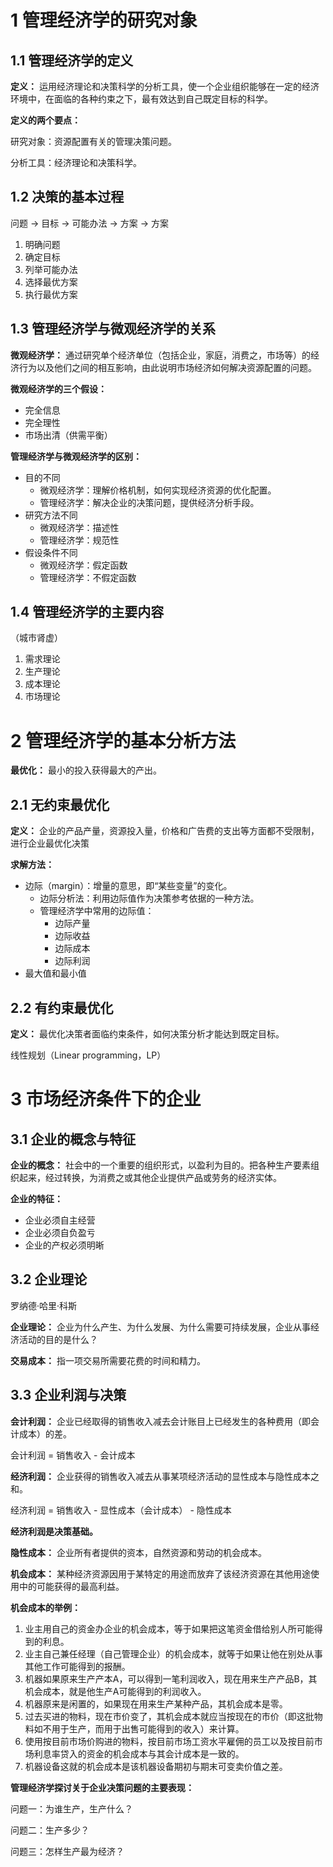 # 1 管理经济学的研究对象

## 1.1 管理经济学的定义

**定义：** 运用经济理论和决策科学的分析工具，使一个企业组织能够在一定的经济环境中，在面临的各种约束之下，最有效达到自己既定目标的科学。

**定义的两个要点：**

研究对象：资源配置有关的管理决策问题。

分析工具：经济理论和决策科学。

## 1.2 决策的基本过程

问题 -> 目标  -> 可能办法 -> 方案 -> 方案

1. 明确问题
2. 确定目标
3. 列举可能办法
4. 选择最优方案
5. 执行最优方案

## 1.3 管理经济学与微观经济学的关系

**微观经济学：** 通过研究单个经济单位（包括企业，家庭，消费之，市场等）的经济行为以及他们之间的相互影响，由此说明市场经济如何解决资源配置的问题。

**微观经济学的三个假设：**

- 完全信息
- 完全理性
- 市场出清（供需平衡）

**管理经济学与微观经济学的区别：**

- 目的不同
  - 微观经济学：理解价格机制，如何实现经济资源的优化配置。
  - 管理经济学：解决企业的决策问题，提供经济分析手段。
- 研究方法不同
  - 微观经济学：描述性
  - 管理经济学：规范性
- 假设条件不同
  - 微观经济学：假定函数
  - 管理经济学：不假定函数

## 1.4 管理经济学的主要内容

（城市肾虚）

1. 需求理论
2. 生产理论
3. 成本理论
4. 市场理论

# 2 管理经济学的基本分析方法

**最优化：** 最小的投入获得最大的产出。

## 2.1 无约束最优化

**定义：** 企业的产品产量，资源投入量，价格和广告费的支出等方面都不受限制，进行企业最优化决策

**求解方法：**

- 边际（margin）：增量的意思，即“某些变量”的变化。
  - 边际分析法：利用边际值作为决策参考依据的一种方法。
  - 管理经济学中常用的边际值：
    - 边际产量
    - 边际收益
    - 边际成本
    - 边际利润
- 最大值和最小值

## 2.2 有约束最优化

**定义：** 最优化决策者面临约束条件，如何决策分析才能达到既定目标。

线性规划（Linear programming，LP）

# 3 市场经济条件下的企业

## 3.1 企业的概念与特征

**企业的概念：** 社会中的一个重要的组织形式，以盈利为目的。把各种生产要素组织起来，经过转换，为消费之或其他企业提供产品或劳务的经济实体。

**企业的特征：**

- 企业必须自主经营
- 企业必须自负盈亏
- 企业的产权必须明晰

## 3.2 企业理论

罗纳德·哈里·科斯

**企业理论：** 企业为什么产生、为什么发展、为什么需要可持续发展，企业从事经济活动的目的是什么？

**交易成本：** 指一项交易所需要花费的时间和精力。

## 3.3 企业利润与决策

**会计利润：** 企业已经取得的销售收入减去会计账目上已经发生的各种费用（即会计成本）的差。  

会计利润 = 销售收入 - 会计成本

**经济利润：** 企业获得的销售收入减去从事某项经济活动的显性成本与隐性成本之和。 

经济利润 = 销售收入 - 显性成本（会计成本） - 隐性成本

**经济利润是决策基础。**

**隐性成本：** 企业所有者提供的资本，自然资源和劳动的机会成本。

**机会成本：** 某种经济资源因用于某特定的用途而放弃了该经济资源在其他用途使用中的可能获得的最高利益。

**机会成本的举例：**

1. 业主用自己的资金办企业的机会成本，等于如果把这笔资金借给别人所可能得到的利息。
2. 业主自己兼任经理（自己管理企业）的机会成本，就等于如果让他在别处从事其他工作可能得到的报酬。
3. 机器如果原来生产产本A，可以得到一笔利润收入，现在用来生产产品B，其机会成本，就是他生产A可能得到的利润收入。
4. 机器原来是闲置的，如果现在用来生产某种产品，其机会成本是零。
5. 过去买进的物料，现在市价变了，其机会成本就应当按现在的市价（即这批物料如不用于生产，而用于出售可能得到的收入）来计算。
6. 使用按目前市场价购进的物料，按目前市场工资水平雇佣的员工以及按目前市场利息率贷入的资金的机会成本与其会计成本是一致的。
7. 机器设备这就的机会成本是该机器设备期初与期末可变卖价值之差。

**管理经济学探讨关于企业决策问题的主要表现：**

问题一：为谁生产，生产什么？

问题二：生产多少？

问题三：怎样生产最为经济？
